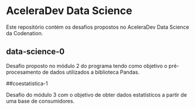# AceleraDev Data Science

Este repositório contém os desafios propostos no AceleraDev Data Science da Codenation.

## data-science-0

Desafio proposto no módulo 2 do programa tendo como objetivo o pré-procesamento de dados utilizados a biblioteca Pandas.

##coestatistica-1

Desafio do módulo 3 com o objetivo de obter dados estatísticos a partir de uma base de consumidores.
